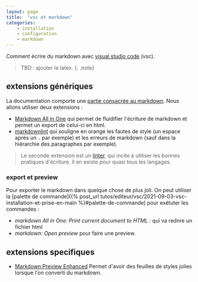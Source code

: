 ```yaml
---
layout: page
title:  "vsc et markdown"
categories: 
    - installation 
    - configuration
    - markdown
---
```


Comment écrire du markdown avec [visual studio code](https://code.visualstudio.com/) (vsc).

<!--more-->

> TBD : ajouter le latex.
{: .note}

## extensions génériques

La documentation comporte une [partie consacrée au markdown](https://code.visualstudio.com/docs/languages/markdown). Nous allons utiliser deux extensions :

* [Markdown All in One](https://marketplace.visualstudio.com/items?itemName=yzhang.markdown-all-in-one) qui permet de fluidifier l'écriture de markdown et permet un export de celui-ci en html.
* [markdownlint](https://marketplace.visualstudio.com/items?itemName=DavidAnson.vscode-markdownlint) qui souligne en orange les fautes de style (un espace après un `.` par exemple) et les erreurs de markdown (sauf dans la hiérarchie des paragraphes par exemple).

> Le seconde extension est un [linter](https://mindsers.blog/fr/post/linting-good-practices/), qui incite à utiliser les bonnes pratiques d'écriture. Il en existe pour quasi tous les langages.

### export et preview

Pour exporter le markdown dans quelque chose de plus joli. On peut utiliser la [palette de commande]({% post_url tutos/editeur/vsc/2021-09-03-vsc-installation-et-prise-en-main %}#palette-de-commande) pour exétuter les commandes :

* *markdown All in One: Print current document to HTML* : qui va rednre un fichier html
* *markdown: Open preview* pour faire une preview.

## extensions specifiques

* [Markdown Preview Enhanced](https://shd101wyy.github.io/markdown-preview-enhanced/#/) Permet d'avoir des feuilles de styles jolies lorsque l'on converti du markdown.
